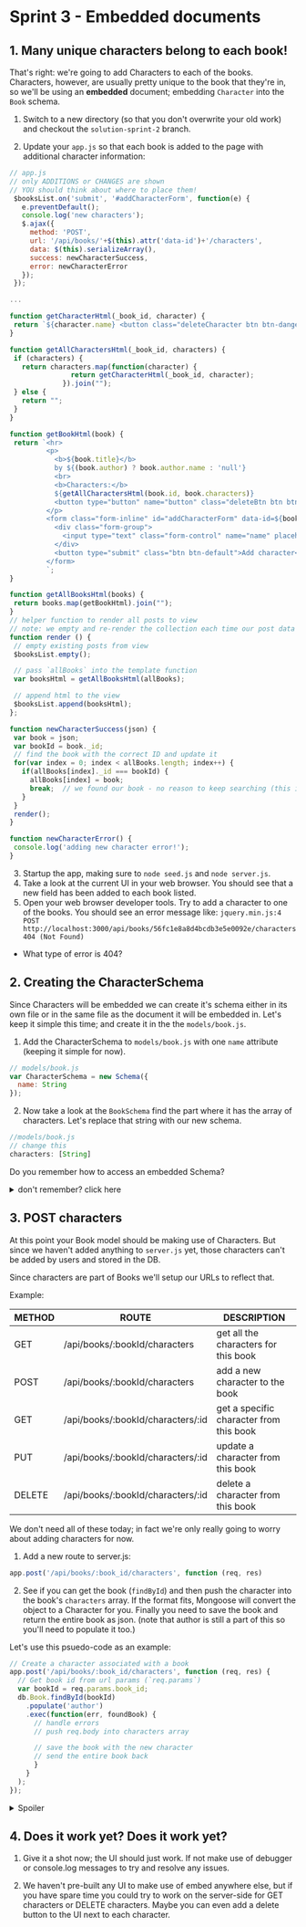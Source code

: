 # Sprint 3 - Embedded documents

## 1. Many unique characters belong to each book!

That's right: we're going to add Characters to each of the books.
Characters, however, are usually pretty unique to the book that they're in, so we'll be using an **embedded** document; embedding `Character` into the `Book` schema.  

1. Switch to a new directory (so that you don't overwrite your old work) and checkout the `solution-sprint-2` branch. 

2. Update your `app.js` so that each book is added to the page with additional character information:

 ```js
 // app.js 
 // only ADDITIONS or CHANGES are shown
 // YOU should think about where to place them!
  $booksList.on('submit', '#addCharacterForm', function(e) {
    e.preventDefault();
    console.log('new characters');
    $.ajax({
      method: 'POST',
      url: '/api/books/'+$(this).attr('data-id')+'/characters',
      data: $(this).serializeArray(),
      success: newCharacterSuccess,
      error: newCharacterError
    });
  });

...

function getCharacterHtml(_book_id, character) {
  return `${character.name} <button class="deleteCharacter btn btn-danger" data-bookid=${_book_id} data-charid=${character._id}><b>x</b></button>`;
}

function getAllCharactersHtml(_book_id, characters) {
  if (characters) {
    return characters.map(function(character) {
                return getCharacterHtml(_book_id, character);
              }).join("");
  } else {
    return "";
  }
}

function getBookHtml(book) {
  return `<hr>
          <p>
            <b>${book.title}</b>
            by ${(book.author) ? book.author.name : 'null'}
            <br>
            <b>Characters:</b>
            ${getAllCharactersHtml(book.id, book.characters)}
            <button type="button" name="button" class="deleteBtn btn btn-danger pull-right" data-id=${book._id}>Delete</button>
          </p>
          <form class="form-inline" id="addCharacterForm" data-id=${book._id}>
            <div class="form-group">
              <input type="text" class="form-control" name="name" placeholder="Book character">
            </div>
            <button type="submit" class="btn btn-default">Add character</button>
          </form>
          `;
}

function getAllBooksHtml(books) {
  return books.map(getBookHtml).join("");
}
// helper function to render all posts to view
// note: we empty and re-render the collection each time our post data changes
function render () {
  // empty existing posts from view
  $booksList.empty();

  // pass `allBooks` into the template function
  var booksHtml = getAllBooksHtml(allBooks);

  // append html to the view
  $booksList.append(booksHtml);
};

function newCharacterSuccess(json) {
  var book = json;
  var bookId = book._id;
  // find the book with the correct ID and update it
  for(var index = 0; index < allBooks.length; index++) {
    if(allBooks[index]._id === bookId) {
      allBooks[index] = book;
      break;  // we found our book - no reason to keep searching (this is why we didn't use forEach)
    }
  }
  render();
}

function newCharacterError() {
  console.log('adding new character error!');
}
```



3. Startup the app, making sure to `node seed.js` and `node server.js`.  
4. Take a look at the current UI in your web browser.  You should see that a new field has been added to each book listed.
5. Open your web browser developer tools.  Try to add a character to one of the books.  You should see an error message like: `jquery.min.js:4 POST http://localhost:3000/api/books/56fc1e8a8d4bcdb3e5e0092e/characters 404 (Not Found)`
  * What type of error is 404?


## 2. Creating the CharacterSchema

Since Characters will be embedded we can create it's schema either in its own file or in the same file as the document it will be embedded in.  Let's keep it simple this time; and create it in the the `models/book.js`.  

1. Add the CharacterSchema to `models/book.js` with one `name` attribute (keeping it simple for now).

  ```js
  // models/book.js
  var CharacterSchema = new Schema({
    name: String
  });
  ```

2. Now take a look at the `BookSchema` find the part where it has the array of characters.  Let's replace that string with our new schema.

  ```js
  //models/book.js
  // change this
  characters: [String]
  ```

  Do you remember how to access an embedded Schema?  

  <details><summary>don't remember?  click here</summary>

    characters: [CharacterSchema]  // for multiple embedded items in an array
    mainCharacter: CharacterSchema // if you want one embedded item
  
  </details>




## 3. POST characters

At this point your Book model should be making use of Characters.  But since we haven't added anything to `server.js` yet, those characters can't be added by users and stored in the DB.

Since characters are part of Books we'll setup our URLs to reflect that.  

Example:

| METHOD  | ROUTE   | DESCRIPTION |
| ------- | --------------------------| ----------------|
| GET     | /api/books/:bookId/characters | get all the characters for this book |
| POST    | /api/books/:bookId/characters | add a new character to the book      |
| GET     | /api/books/:bookId/characters/:id | get a specific character from this book |
| PUT     | /api/books/:bookId/characters/:id | update a  character from this book |
| DELETE  | /api/books/:bookId/characters/:id | delete a character from this book |


We don't need all of these today; in fact we're only really going to worry about adding characters for now.


1. Add a new route to server.js:

  ```js
  app.post('/api/books/:book_id/characters', function (req, res)
  ```


2. See if you can get the book (`findById`) and then push the character into the book's `characters` array.  If the format fits, Mongoose will convert the object to a Character for you.  Finally you need to save the book and return the entire book as json.  (note that author is still a part of this so you'll need to populate it too.)

  Let's use this psuedo-code as an example:

  ```js
  // Create a character associated with a book
  app.post('/api/books/:book_id/characters', function (req, res) {
    // Get book id from url params (`req.params`)
    var bookId = req.params.book_id;
    db.Book.findById(bookId)
      .populate('author')
      .exec(function(err, foundBook) {
        // handle errors
        // push req.body into characters array

        // save the book with the new character
        // send the entire book back
        }
      }
    );
  });
  ```



  <details><summary>Spoiler</summary>


     // Create a character associated with a book
     app.post('/api/books/:book_id/characters', function (req, res) {
       // Get book id from url params (`req.params`)
       var bookId = req.parades.book_id;
       db.Book.findById(bookId)
         .populate('author') // Reference to author
         // now we can worry about saving that character
         .exec(function(err, foundBook) {
           console.log(foundBoolean);
           if (err) {
             res.status(500).json({error: err.message});
           } else if (foundBook === null) {
             // Is this the same as checking if the foundBook is undefined?
             res.status(404).json({error: "No Book found by this ID"});
           } else {
             // push character into characters array
             foundBook.characters.push(req.body);
             // save the book with the new character
             foundBook.save();
             res.status(201).json(foundBook);
           }
         }
       );
     });

  </details>


## 4. Does it work yet?  Does it work yet?

1. Give it a shot now; the UI should just work.  If not make use of debugger or console.log messages to try and resolve any issues.  

2. We haven't pre-built any UI to make use of embed anywhere else, but if you have spare time you could try to work on the server-side for GET characters or DELETE characters.  Maybe you can even add a delete button to the UI next to each character.  

